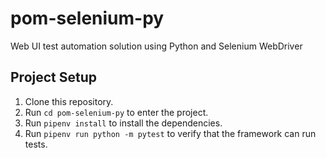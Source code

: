 # pom-selenium-py
Web UI test automation solution using Python and Selenium WebDriver

## Project Setup

1. Clone this repository.
2. Run `cd pom-selenium-py` to enter the project.
3. Run `pipenv install` to install the dependencies.
4. Run `pipenv run python -m pytest` to verify that the framework can run tests.
